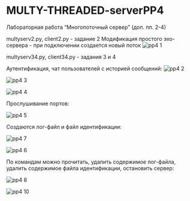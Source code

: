 # MULTY-THREADED-serverPP4
Лабораторная работа “Многопоточный сервер” (доп. пп. 2-4)

multyserv2.py, client2.py - задание 2
Модификация простого эхо-сервера - при подключении создается новый поток
![pp4 1](https://user-images.githubusercontent.com/91433112/141603438-82f8eedc-7232-49e9-a8df-52a07d70562f.png)


multyserv34.py, client34.py - задания 3 и 4

Аутентификация, чат пользователей с историей сообщений:
![pp4 2](https://user-images.githubusercontent.com/91433112/141603437-4a32c6fe-4fb8-4473-b818-923422d3f361.png)

![pp4 3](https://user-images.githubusercontent.com/91433112/141603436-2d58e19b-6045-4137-933a-4d607caac178.png)

![pp4 4](https://user-images.githubusercontent.com/91433112/141603433-998a42e6-67cb-4cc2-b749-0ff276fa35ab.png)

Прослушивание портов:

![pp4 5](https://user-images.githubusercontent.com/91433112/141603444-9cb819b9-405f-47f8-bd3d-001f9eea8e11.png)

Создаются лог-файл и файл идентификации:

![pp4 7](https://user-images.githubusercontent.com/91433112/141603442-8ad175b8-3f03-44e0-8552-96a83711aa9d.png)

![pp4 6](https://user-images.githubusercontent.com/91433112/141603443-6b37bca7-965a-407b-9238-d15a0f0b86ee.png)

По командам можно прочитать, удалить содержимое лог-файла, удалить содержимое файла идентификации, остановить сервер:

![pp4 8](https://user-images.githubusercontent.com/91433112/141603441-96990a73-a83c-4342-adb8-cb66ca56a3a6.png)


![pp4 10](https://user-images.githubusercontent.com/91433112/141603440-324b4d30-68b5-4d35-a737-7f903889565e.png)
